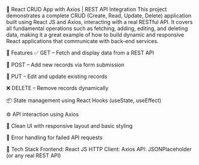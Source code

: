 📘 React CRUD App with Axios | REST API Integration
This project demonstrates a complete CRUD (Create, Read, Update, Delete) application built using React JS and Axios, interacting with a real RESTful API. It covers all fundamental operations such as fetching, adding, editing, and deleting data, making it a great example of how to build dynamic and responsive React applications that communicate with back-end services.


🔧 Features
✅ GET – Fetch and display data from a REST API

📝 POST – Add new records via form submission

🔄 PUT – Edit and update existing records

❌ DELETE – Remove records dynamically

📦 State management using React Hooks (useState, useEffect)

⚙️ API interaction using Axios

🧼 Clean UI with responsive layout and basic styling

🚫 Error handling for failed API requests





📂 Tech Stack
Frontend: React JS
HTTP Client: Axios
API: JSONPlaceholder (or any real REST API)

